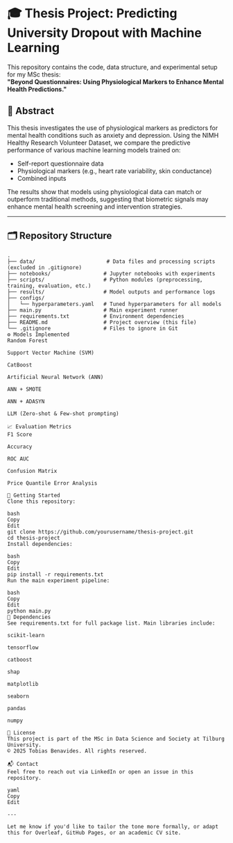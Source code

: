 # 🎓 Thesis Project: Predicting University Dropout with Machine Learning

This repository contains the code, data structure, and experimental setup for my MSc thesis:  
**"Beyond Questionnaires: Using Physiological Markers to Enhance Mental Health Predictions."**

## 📌 Abstract

This thesis investigates the use of physiological markers as predictors for mental health conditions such as anxiety and depression. Using the NIMH Healthy Research Volunteer Dataset, we compare the predictive performance of various machine learning models trained on:

- Self-report questionnaire data  
- Physiological markers (e.g., heart rate variability, skin conductance)  
- Combined inputs

The results show that models using physiological data can match or outperform traditional methods, suggesting that biometric signals may enhance mental health screening and intervention strategies.

---

## 🗂 Repository Structure

```plaintext
.
├── data/                       # Data files and processing scripts (excluded in .gitignore)
├── notebooks/                 # Jupyter notebooks with experiments
├── scripts/                   # Python modules (preprocessing, training, evaluation, etc.)
├── results/                   # Model outputs and performance logs
├── configs/
│   └── hyperparameters.yaml   # Tuned hyperparameters for all models
├── main.py                    # Main experiment runner
├── requirements.txt           # Environment dependencies
├── README.md                  # Project overview (this file)
└── .gitignore                 # Files to ignore in Git
⚙️ Models Implemented
Random Forest

Support Vector Machine (SVM)

CatBoost

Artificial Neural Network (ANN)

ANN + SMOTE

ANN + ADASYN

LLM (Zero-shot & Few-shot prompting)

📈 Evaluation Metrics
F1 Score

Accuracy

ROC AUC

Confusion Matrix

Price Quantile Error Analysis

🔧 Getting Started
Clone this repository:

bash
Copy
Edit
git clone https://github.com/yourusername/thesis-project.git
cd thesis-project
Install dependencies:

bash
Copy
Edit
pip install -r requirements.txt
Run the main experiment pipeline:

bash
Copy
Edit
python main.py
🧪 Dependencies
See requirements.txt for full package list. Main libraries include:

scikit-learn

tensorflow

catboost

shap

matplotlib

seaborn

pandas

numpy

📄 License
This project is part of the MSc in Data Science and Society at Tilburg University.
© 2025 Tobias Benavides. All rights reserved.

📬 Contact
Feel free to reach out via LinkedIn or open an issue in this repository.

yaml
Copy
Edit

---

Let me know if you'd like to tailor the tone more formally, or adapt this for Overleaf, GitHub Pages, or an academic CV site.